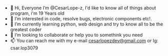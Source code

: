 - 👋 Hi, Everyone I’m @CesarLope-z, I'd like to know all of things about program, i'm 19 Years old
- 👀 I’m interested in code, resolve bugs, electronic components etc!.
- 🌱 I’m currently learning python, web design and try to know all to be the greatest coder
- 💞️ I’m looking to collaborate or help you to somethink you need
- 📫 You can reach me with my e-mail cesarlopezdev@gmail.com or Ig: csar.lop3079

<!---
CesarLope-z/CesarLope-z is a ✨ special ✨ repository because its `README.md` (this file) appears on your GitHub profile.
You can click the Preview link to take a look at your changes.
--->
